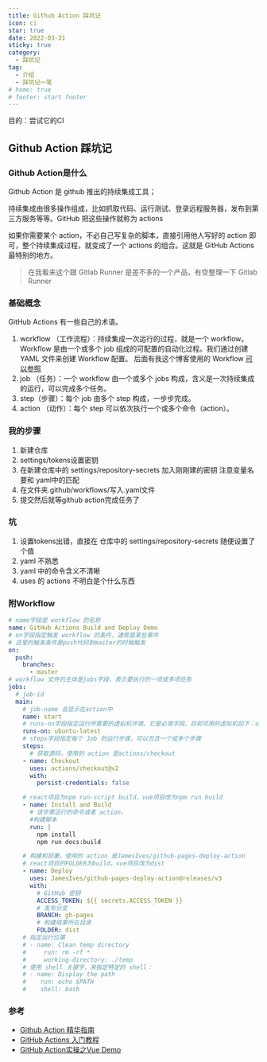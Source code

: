 ```yaml
---
title: Github Action 踩坑记
icon: ci
star: true
date: 2022-03-31
sticky: true
category:
  - 踩坑记
tag:
  - 介绍
  - 踩坑记一笔
# home: true
# footer: start footer
---
```


目的：尝试它的CI

<!-- more -->

## Github Action 踩坑记


### Github Action是什么
Github Action 是 github 推出的持续集成工具；

持续集成由很多操作组成，比如抓取代码、运行测试、登录远程服务器，发布到第三方服务等等。GitHub 把这些操作就称为 actions

如果你需要某个 action，不必自己写复杂的脚本，直接引用他人写好的 action 即可，整个持续集成过程，就变成了一个 actions 的组合。这就是 GitHub Actions 最特别的地方。
> 在我看来这个跟 Gitlab Runner 是差不多的一个产品，有空整理一下 Gitlab Runner

### 基础概念
GitHub Actions 有一些自己的术语。

1. workflow （工作流程）：持续集成一次运行的过程，就是一个 workflow。
Workflow 是由一个或多个 job 组成的可配置的自动化过程。我们通过创建 YAML 文件来创建 Workflow 配置。
后面有我这个博客使用的 Workflow [可以参照](#附workflow)
2. job （任务）：一个 workflow 由一个或多个 jobs 构成，含义是一次持续集成的运行，可以完成多个任务。
3. step（步骤）：每个 job 由多个 step 构成，一步步完成。
4. action （动作）：每个 step 可以依次执行一个或多个命令（action）。

### 我的步骤
1. 新建仓库
2. settings/tokens设置密钥
3. 在新建仓库中的 settings/repository-secrets 加入刚刚建的密钥 注意变量名要和 yaml中的匹配
4. 在文件夹.github/workflows/写入.yaml文件
5. 提交然后就等github action完成任务了

### 坑
1. 设置tokens出错，直接在 仓库中的 settings/repository-secrets 随便设置了个值
2. yaml 不熟悉
3. yaml 中的命令含义不清晰
4. uses 的 actions 不明白是个什么东西





### 附Workflow
```YAML
# name字段是 workflow 的名称
name: GitHub Actions Build and Deploy Demo
# on字段指定触发 workflow 的条件，通常是某些事件
# 这里的触发条件是push代码到master的时候触发
on:
  push:
    branches:
      - master
# workflow 文件的主体是jobs字段，表示要执行的一项或多项任务
jobs:
  # job-id
  main:
    # job-name 会显示在action中
    name: start
    # runs-on字段指定运行所需要的虚拟机环境。它是必填字段。目前可用的虚拟机如下：ubuntu-latest，windows-latest，macOS-latest
    runs-on: ubuntu-latest
    # steps字段指定每个 Job 的运行步骤，可以包含一个或多个步骤
    steps:
      # 获取源码，使用的 action 是actions/checkout
    - name: Checkout
      uses: actions/checkout@v2
      with:
        persist-credentials: false

    # react项目为npm run-script build，vue项目改为npm run build
    - name: Install and Build
      # 该步骤运行的命令或者 action。
      #构建脚本
      run: |
        npm install
        npm run docs:build

    # 构建和部署，使用的 action 是JamesIves/github-pages-deploy-action
    # react项目的FOLDER为build，vue项目改为dist
    - name: Deploy
      uses: JamesIves/github-pages-deploy-action@releases/v3
      with:
        # GitHub 密钥
        ACCESS_TOKEN: ${{ secrets.ACCESS_TOKEN }}
        # 发布分支
        BRANCH: gh-pages
        # 构建成果所在目录
        FOLDER: dist
    # 指定运行位置
    # - name: Clean temp directory
    #     run: rm -rf *
    #     working-directory: ./temp
    # 使用 shell 关键字，来指定特定的 shell：
    # - name: Display the path
    #    run: echo $PATH
    #    shell: bash

```

### 参考
- [Github Action 精华指南](https://zhuanlan.zhihu.com/p/164744104)
- [GitHub Actions 入门教程](https://www.ruanyifeng.com/blog/2019/09/getting-started-with-github-actions.html)
- [GitHub Action实操之Vue Demo](https://wangdaodao.com/20200721/github-actions-demo.html)



